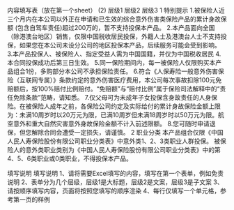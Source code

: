 内容填写表（放在第一个sheet） (2)
	层级1	层级2	层级3
	1 特别提示
		1.被保险人近三个月内在本公司以外正在申请和已生效的综合意外伤害类保险产品的累计身故保额 (包含自驾车责任)超过200万的，暂不支持投保本产品。
		2.本产品面向全国（除港澳台地区）销售，仅限中国税收居民投保，外籍人士及港澳台人士不支持投保，如果您在本公司未设分公司的地区投保本产品，后续服务可能会受到影响。
		3.本产品投保人、被保险人、指定受益人需为中国国籍，并仅为中国税收居民
		4.本合同投保成功后第三日生效。
		5.同一保险期间内，每一被保险人仅限购买本产品组合1份，多购部分本公司不承担保险责任。
		6.符合《人保寿险一般意外伤害保险（互联网专属）》条款约定的意外伤害医疗费用，本公司每次事故扣除100元免赔额后，按100%赔付比例赔付。“免赔额”与“赔付比例”属于保险司法解释中的“责任免除条款”范畴，请知悉。
		7.仅父母可为未成年子女投保含身故责任的人身保险。在被保险人成年之前，各保险公司约定及实际给付的累计身故保险金额上限为：未满10周岁时以20万元为限，已满10周岁但未满18周岁时以50万元为限。航空意外和重大自然灾害意外身故保险金额不计入前述限额。
		8.您可随时申请退保，但您解除合同会遭受一定损失，请谨慎。
	2 职业分类
		本产品组合仅限《中国人民人寿保险股份有限公司职业分类表》中意外类1、2、3类职业人群投保。
		被保险人的意外类职业类别为《中国人民人寿保险股份有限公司职业分类表》中的第4、5、6类职业或0类职业，不得投保本产品。


填写说明
	填写说明
	1、请将需要Excel填写的内容，填写在第一个表单，例如免责说明
	2、表单分为几个层级，层级1是大标题，层级2是文案，层级3是子文案
	3、请按顺序填写内容，页面将按照您填写的顺序渲染
	4、每行仅填写一个单元格，参考第一页的样例


